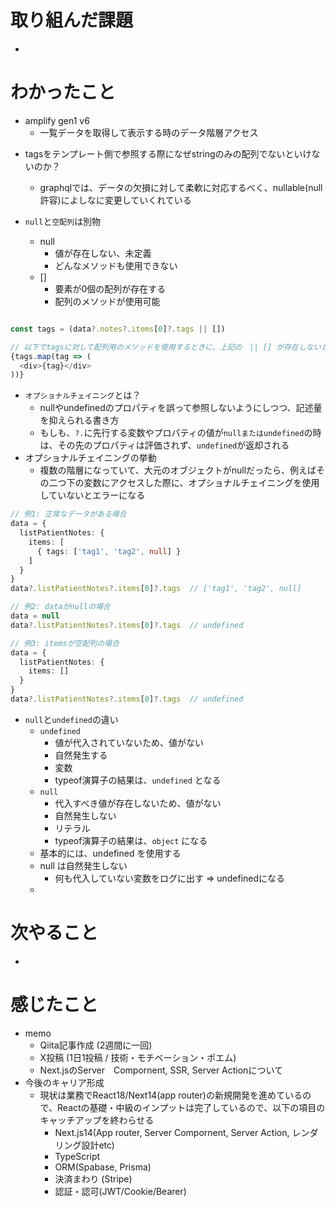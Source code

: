 # 取り組んだ課題

- 

# わかったこと

- amplify gen1 v6
  - 一覧データを取得して表示する時のデータ階層アクセス
  
+ tagsをテンプレート側で参照する際になぜstringのみの配列でないといけないのか？
  + graphqlでは、データの欠損に対して柔軟に対応するべく、nullable(null許容)によしなに変更していくれている
  
  
+ `null`と`空配列`は別物
  + null
    + 値が存在しない、未定義
    + どんなメソッドも使用できない
  + []
    + 要素が0個の配列が存在する
    + 配列のメソッドが使用可能

```ts

const tags = (data?.notes?.items[0]?.tags || [])

// 以下でtagsに対して配列用のメソッドを使用するときに、上記の　|| [] が存在しないと、型がobjectのデータに対して (undefined)メソッドを実行することになるため
{tags.map(tag => (
  <div>{tag}</div>
))}
```
+ `オプショナルチェイニング`とは？
  + nullやundefinedのプロパティを誤って参照しないようにしつつ、記述量を抑えられる書き方
  + もしも、`?.`に先行する変数やプロパティの値が`nullまたはundefined`の時は、その先のプロパティは評価されず、`undefined`が返却される
+ オプショナルチェイニングの挙動
  + 複数の階層になっていて、大元のオブジェクトがnullだったら、例えばその二つ下の変数にアクセスした際に、オプショナルチェイニングを使用していないとエラーになる
```ts
// 例1: 正常なデータがある場合
data = {
  listPatientNotes: {
    items: [
      { tags: ['tag1', 'tag2', null] }
    ]
  }
}
data?.listPatientNotes?.items[0]?.tags  // ['tag1', 'tag2', null]

// 例2: dataがnullの場合
data = null
data?.listPatientNotes?.items[0]?.tags  // undefined

// 例3: itemsが空配列の場合
data = {
  listPatientNotes: {
    items: []
  }
}
data?.listPatientNotes?.items[0]?.tags  // undefined
```


+ `null`と`undefined`の違い
  + `undefined`
    + 値が代入されていないため、値がない
    + 自然発生する
    + 変数
    + typeof演算子の結果は、`undefined` となる
  + `null`
    + 代入すべき値が存在しないため、値がない
    + 自然発生しない
    + リテラル
    + typeof演算子の結果は、`object` になる
  + 基本的には、undefined を使用する
  + null は自然発生しない
    + 何も代入していない変数をログに出す => undefinedになる
  + 


# 次やること

- 

# 感じたこと

- memo
  - Qiita記事作成 (2週間に一回)
  - X投稿 (1日1投稿 / 技術・モチベーション・ポエム)
  - Next.jsのServer　Compornent, SSR, Server Actionについて
- 今後のキャリア形成
  - 現状は業務でReact18/Next14(app router)の新規開発を進めているので、Reactの基礎・中級のインプットは完了しているので、以下の項目のキャッチアップを終わらせる
    - Next.js14(App router, Server Compornent, Server Action, レンダリング設計etc)
    - TypeScript
    - ORM(Spabase, Prisma)
    - 決済まわり (Stripe)
    - 認証・認可(JWT/Cookie/Bearer)

